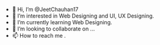 - 👋 Hi, I’m @JeetChauhan17
- 👀 I’m interested in Web Designing and UI, UX Designing.
- 🌱 I’m currently learning Web Designing.
- 💞️ I’m looking to collaborate on ...
- 📫 How to reach me .

<!---
JeetChauhan17/JeetChauhan17 is a ✨ special ✨ repository because its `README.md` (this file) appears on your GitHub profile.
You can click the Preview link to take a look at your changes.
--->
